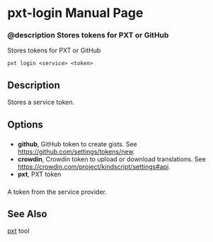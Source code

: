 # pxt-login Manual Page

### @description Stores tokens for PXT or GitHub

Stores tokens for PXT or GitHub

    pxt login <service> <token>
    

## Description

Stores a service token.

## Options

### <service>

* **github**, GitHub token to create gists. See https://github.com/settings/tokens/new.
* **crowdin**, Crowdin token to upload or download translations. See https://crowdin.com/project/kindscript/settings#api.
* **pxt**, PXT token

### <token>

A token from the service provider.

## See Also

[pxt](/cli) tool